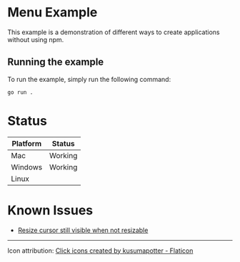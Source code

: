 # Menu Example

This example is a demonstration of different ways to create applications without using npm.

## Running the example

To run the example, simply run the following command:

```bash
go run .
```

# Status

| Platform | Status  |
|----------|---------|
| Mac      | Working |
| Windows  | Working |
| Linux    |         |

# Known Issues

- [Resize cursor still visible when not resizable](https://github.com/orgs/wailsapp/projects/6/views/1?pane=issue&itemId=40962163)

--- 

Icon attribution: [Click icons created by kusumapotter - Flaticon](https://www.flaticon.com/free-icons/click)